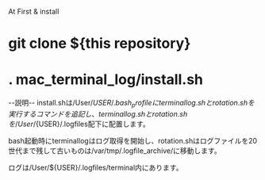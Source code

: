 At First & install

# git clone ${this repository}
# . mac_terminal_log/install.sh

--説明--
install.shは/User/${USER}/.bash_profileにterminallog.shとrotation.shを実行するコマンドを追記し、
terminallog.shとrotation.shを/User/${USER}/.logfiles配下に配置します。

bash起動時にterminallogはログ取得を開始し、rotation.shはログファイルを20世代まで残して古いものは/var/tmp/.logfile_archive/に移動します。

ログは/User/${USER}/.logfiles/terminal内にあります。
